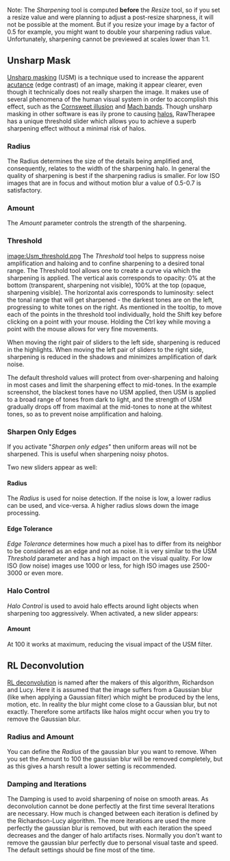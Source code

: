 Note: The *Sharpening* tool is computed **before** the *Resize* tool, so
if you set a resize value and were planning to adjust a post-resize
sharpness, it will not be possible at the moment. But if you resize your
image by a factor of 0.5 for example, you might want to double your
sharpening radius value. Unfortunately, sharpening cannot be previewed
at scales lower than 1:1.

## Unsharp Mask

[Unsharp masking](https://en.wikipedia.org/wiki/Unsharp_mask) (USM) is a
technique used to increase the apparent
[acutance](https://en.wikipedia.org/wiki/Acutance) (edge contrast) of an
image, making it appear clearer, even though it technically does not
really sharpen the image. It makes use of several phenomena of the human
visual system in order to accomplish this effect, such as the [Cornsweet
illusion](https://en.wikipedia.org/wiki/Cornsweet_illusion) and [Mach
bands](https://en.wikipedia.org/wiki/Mach_bands). Though unsharp masking
in other software is eas ily prone to causing
[halos](https://en.wikipedia.org/wiki/Haloing), RawTherapee has a unique
threshold slider which allows you to achieve a superb sharpening effect
without a minimal risk of halos.

### Radius

The Radius determines the size of the details being amplified and,
consequently, relates to the width of the sharpening halo. In general
the quality of sharpening is best if the sharpening radius is smaller.
For low ISO images that are in focus and without motion blur a value of
0.5-0.7 is satisfactory.

### Amount

The *Amount* parameter controls the strength of the sharpening.

### Threshold

[image:Usm_threshold.png](image:Usm_threshold.png "wikilink") The
*Threshold* tool helps to suppress noise amplification and haloing and
to confine sharpening to a desired tonal range. The Threshold tool
allows one to create a curve via which the sharpening is applied. The
vertical axis corresponds to opacity: 0% at the bottom (transparent,
sharpening not visible), 100% at the top (opaque, sharpening visible).
The horizontal axis corresponds to luminosity: select the tonal range
that will get sharpened - the darkest tones are on the left, progressing
to white tones on the right. As mentioned in the tooltip, to move each
of the points in the threshold tool individually, hold the Shift key
before clicking on a point with your mouse. Holding the Ctrl key while
moving a point with the mouse allows for very fine movements.

When moving the right pair of sliders to the left side, sharpening is
reduced in the highlights. When moving the left pair of sliders to the
right side, sharpening is reduced in the shadows and minimizes
amplification of dark noise.

The default threshold values will protect from over-sharpening and
haloing in most cases and limit the sharpening effect to mid-tones. In
the example screenshot, the blackest tones have no USM applied, then USM
is applied to a broad range of tones from dark to light, and the
strength of USM gradually drops off from maximal at the mid-tones to
none at the whitest tones, so as to prevent noise amplification and
haloing.

### Sharpen Only Edges

If you activate "*Sharpen only edges*" then uniform areas will not be
sharpened. This is useful when sharpening noisy photos.

Two new sliders appear as well:

#### Radius

The *Radius* is used for noise detection. If the noise is low, a lower
radius can be used, and vice-versa. A higher radius slows down the image
processing.

#### Edge Tolerance

*Edge Tolerance* determines how much a pixel has to differ from its
neighbor to be considered as an edge and not as noise. It is very
similar to the USM *Threshold* parameter and has a high impact on the
visual quality. For low ISO (low noise) images use 1000 or less, for
high ISO images use 2500-3000 or even more.

### Halo Control

*Halo Control* is used to avoid halo effects around light objects when
sharpening too aggressively. When activated, a new slider appears:

#### Amount

At 100 it works at maximum, reducing the visual impact of the USM
filter.

## RL Deconvolution

[RL
deconvolution](https://en.wikipedia.org/wiki/Richardson%E2%80%93Lucy_deconvolution)
is named after the makers of this algorithm, Richardson and Lucy. Here
it is assumed that the image suffers from a Gaussian blur (like when
applying a Gaussian filter) which might be produced by the lens, motion,
etc. In reality the blur might come close to a Gaussian blur, but not
exactly. Therefore some artifacts like halos might occur when you try to
remove the Gaussian blur.

### Radius and Amount

You can define the *Radius* of the gaussian blur you want to remove.
When you set the Amount to 100 the gaussian blur will be removed
completely, but as this gives a harsh result a lower setting is
recommended.

### Damping and Iterations

The Damping is used to avoid sharpening of noise on smooth areas. As
deconvolution cannot be done perfectly at the first time several
Iterations are necessary. How much is changed between each iteration is
defined by the Richardson-Lucy algorithm. The more iterations are used
the more perfectly the gaussian blur is removed, but with each iteration
the speed decreases and the danger of halo artifacts rises. Normally you
don't want to remove the gaussian blur perfectly due to personal visual
taste and speed. The default settings should be fine most of the time.